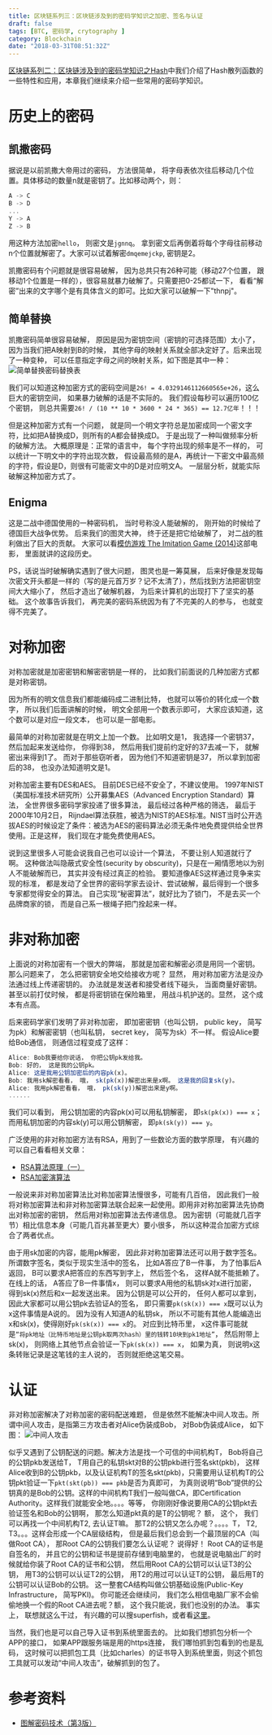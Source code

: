 ```yaml
---
title: 区块链系列三：区块链涉及到的密码学知识之加密、签名与认证
draft: false
tags: [BTC, 密码学, crytography ]
category: Blockchain
date: "2018-03-31T08:51:32Z"
---
```


[区块链系列二：区块链涉及到的密码学知识之Hash](https://magicly.me/blockchain-crytography-hash/)中我们介绍了Hash散列函数的一些特性和应用，本章我们继续来介绍一些常用的密码学知识。

<!-- more -->

# 历史上的密码
## 凯撒密码
据说是以前凯撒大帝用过的密码， 方法很简单， 将字母表依次往后移动几个位置。具体移动的数量n就是密钥了。比如移动两个，则：
```js
A -> C
B -> D
...
Y -> A
Z -> B
```
用这种方法加密`hello`， 则密文是`jgnnq`。 拿到密文后再倒着将每个字母往前移动n个位置就解密了。大家可以试着解密`dmqemejckp`, 密钥是2。

凯撒密码有个问题就是很容易破解， 因为总共只有26种可能（移动27个位置， 跟移动1个位置是一样的），很容易就暴力破解了。只需要把0-25都试一下， 看看“解密”出来的文字哪个是有具体含义的即可。比如大家可以破解一下"thnpj"。
## 简单替换
凯撒密码简单很容易破解， 原因是因为密钥空间（密钥的可选择范围）太小了， 因为当我们把A映射到B的时候， 其他字母的映射关系就全部决定好了。后来出现了一种变种， 可以任意指定字母之间的映射关系，如下图是其中一种：
![简单替换密码替换表](/blogimgs/blockchain/simple-replace.png)

我们可以知道这种加密方式的密码空间是`26! = 4.0329146112660565e+26`，这么巨大的密钥空间， 如果暴力破解的话是不实际的。 我们假设每秒可以遍历100亿个密钥， 则总共需要`26! / (10 ** 10 * 3600 * 24 * 365) == 12.7亿年`！！！

但是这种加密方式有一个问题， 就是同一个明文字符总是加密成同一个密文字符，比如把A替换成D，则所有的A都会替换成D。 于是出现了一种叫做频率分析的破解方法。 大概原理是：正常的语言中， 每个字符出现的频率是不一样的， 可以统计一下明文中的字符出现次数， 假设最高频的是A，再统计一下密文中最高频的字符，假设是D，则很有可能密文中的D是对应明文A。 一层层分析，就能实际破解这种加密方式了。
## Enigma
这是二战中德国使用的一种密码机， 当时号称没人能破解的， 刚开始的时候给了德国巨大战争优势。 后来我们的图灵大神， 终于还是把它给破解了， 对二战的胜利做出了巨大的贡献。 大家可以看[模仿游戏 The Imitation Game (2014)](https://movie.douban.com/subject/10463953/)这部电影， 里面就讲的这段历史。

PS，话说当时破解确实遇到了很大问题， 图灵也是一筹莫展， 后来好像是发现每次密文开头都是一样的（写的是元首万岁？记不太清了），然后找到方法把密钥空间大大缩小了， 然后才造出了破解机器， 为后来计算机的出现打下了坚实的基础。 这个故事告诉我们， 再完美的密码系统因为有了不完美的人的参与， 也就变得不完美了。

# 对称加密
对称加密就是加密密钥和解密密钥是一样的， 比如我们前面说的几种加密方式都是对称密钥。

因为所有的明文信息我们都能编码成二进制比特， 也就可以等价的转化成一个数字， 所以我们后面讲解的时候， 明文全部用一个数表示即可， 大家应该知道，这个数可以是对应一段文本， 也可以是一部电影。

最简单的对称加密就是在明文上加一个数。 比如明文是1， 我选择一个密钥37， 然后加起来发送给你， 你得到38， 然后用我们提前约定好的37去减一下， 就解密出来得到1了。 而对于那些窃听者， 因为他们不知道密钥是37， 所以拿到加密后的38， 也没办法知道明文是1。

对称加密主要有DES和AES。 目前DES已经不安全了，不建议使用。 1997年NIST（美国标准技术研究所）公开募集AES（Advanced Encryption Standard）算法， 全世界很多密码学家投递了很多算法， 最后经过各种严格的筛选， 最后于2000年10月2日， Rijndael算法获胜，被选为NIST的AES标准。NIST当时公开选拔AES的时候设定了条件：被选为AES的密码算法必须无条件地免费提供给全世界使用。正是这样， 我们现在才能免费使用AES。

说到这里很多人可能会说我自己也可以设计一个算法， 不要让别人知道就行了啊。 这种做法叫隐蔽式安全性(security by obscurity)，只是在一厢情愿地以为别人不能破解而已， 其实并没有经过真正的检验。 要知道像AES这样通过竞争来实现的标准， 都是发动了全世界的密码学家去设计、尝试破解，最后得到一个很多专家都觉得安全的算法。 自己实现“秘密算法”，就好比为了锁门， 不是去买一个品牌商家的锁， 而是自己系一根绳子把门拴起来一样。

# 非对称加密
上面说的对称加密有一个很大的弊端， 那就是加密和解密必须是用同一个密钥。 那么问题来了， 怎么把密钥安全地交给接收方呢？ 显然， 用对称加密方法是没办法通过线上传递密钥的。 办法就是发送者和接受者线下碰头， 当面商量好密钥。甚至以前打仗时候， 都是将密钥锁在保险箱里， 用战斗机护送的。显然， 这个成本有点高。

后来密码学家们发明了非对称加密， 即加密密钥（也叫公钥， public key， 简写为pk）和解密密钥（也叫私钥， secret key， 简写为sk）不一样。 假设Alice要给Bob通信， 则通信过程变成了这样：
```js
Alice: Bob我要给你说话， 你把公钥pk发给我。
Bob: 好的， 这是我的公钥pk。
Alice: 这是我用公钥加密后的内容pk(x)。
Bob: 我用sk解密看看， 哦， sk(pk(x))解密出来是x啊。 这是我的回复sk(y)。
Alice: 我用pk解密看看， 哦， pk(sk(y))解密出来是y啊。
......
```
我们可以看到， 用公钥加密的内容pk(x)可以用私钥解密， 即`sk(pk(x)) === x`；而用私钥加密的内容sk(y)可以用公钥解密， 即`pk(sk(y)) === y`。

广泛使用的非对称加密方法有RSA，用到了一些数论方面的数学原理， 有兴趣的可以自己看看相关文章：
* [RSA算法原理（一）](http://www.ruanyifeng.com/blog/2013/06/rsa_algorithm_part_one.html)
* [RSA加密演算法](https://zh.wikipedia.org/wiki/RSA%E5%8A%A0%E5%AF%86%E6%BC%94%E7%AE%97%E6%B3%95)

一般说来非对称加密算法比对称加密算法慢很多，可能有几百倍， 因此我们一般将对称加密算法和非对称加密算法联合起来一起使用。即用非对称加密算法先协商出对称加密的密钥， 然后用对称加密算法去传递信息。 因为密钥（可能就几百字节）相比信息本身（可能几百兆甚至更大）要小很多， 所以这种混合加密方式综合了两者优点。

由于用sk加密的内容，能用pk解密， 因此非对称加密算法还可以用于数字签名。 所谓数字签名，类似于现实生活中的签名， 比如A答应了B一件事， 为了怕事后A返回， B可以要求A把答应的东西写到字上， 然后签个名， 这样A就不能抵赖了。 在线上的话， A答应了B一件事情x， 则可以要求A用他的私钥sk对x进行加密， 得到sk(x)然后和x一起发送出来。 因为公钥是可以公开的， 任何人都可以拿到， 因此大家都可以用公钥pk去验证A的签名， 即只需要`pk(sk(x)) === x`既可以认为x这件事情是A说的。 因为没有人知道A的私钥sk， 所以不可能有其他人能编造出x和sk(x)，使得刚好`pk(sk(x)) === x`的。 对应到比特币里， x这件事可能就是`“将pk地址（比特币地址是公钥pk取两次hash）里的钱转10块到pk1地址”`， 然后附带上sk(x)， 则网络上其他节点会验证一下`pk(sk(x)) === x`， 如果为真， 则说明x这条转账记录是这笔钱的主人说的， 否则就拒绝这笔交易。


# 认证
非对称加密解决了对称加密的密码配送难题， 但是依然不能解决中间人攻击。所谓中间人攻击，是指第三方攻击者对Alice伪装成Bob， 对Bob伪装成Alice， 如下图：
![中间人攻击](/blogimgs/blockchain/middleman-attack.png)

似乎又遇到了公钥配送的问题。解决方法是找一个可信的中间机构T， Bob将自己的公钥pkb发送给T， T用自己的私钥skt对B的公钥pkb进行签名skt(pkb)， 这样Alice收到B的公钥pkb，以及认证机构T的签名skt(pkb)，只需要用认证机构T的公钥pkt验证一下`pkt(skt(pb)) === pkb`是否为真即可， 为真则说明“Bob”提供的公钥真的是Bob的公钥。这样的中间机构T我们一般叫做CA，即Certification Authority。这样我们就能安全地。。。。等等， 你刚刚好像说要用CA的公钥pkt去验证签名和Bob的公钥啊， 那怎么知道pkt真的是T的公钥呢？ 额， 这个， 我们可以再找一个中间机构T2, 去认证T嘛。   那T2的公钥又怎么办呢？。。。。T， T2, T3。。。这样会形成一个CA层级结构， 但是最后我们总会到一个最顶层的CA（叫做Root CA）， 那Root CA的公钥我们要怎么认证呢？ 说得好！ Root CA的证书是自签名的， 并且它的公钥和证书是提前存储到电脑里的， 也就是说电脑出厂的时候就给你装了Root CA的证书和公钥， 然后用Root CA的公钥可以认证T3的公钥， 用T3的公钥可以认证T2的公钥， 用T2的用过可以认证T的公钥， 最后用T的公钥可以认证Bob的公钥。 这一整套CA结构叫做公钥基础设施(Public-Key Infrastructure， 简写PKI)。 你可能还会继续问， 我们怎么相信电脑厂家不会偷偷地换一个假的Root CA进去呢？额， 这个我只能说，我们也没别的办法。 事实上， 联想就这么干过， 有兴趣的可以搜superfish，或者看[这里](http://tech.sina.com.cn/z/superfish/)。 

当然，我们也是可以自己导入证书到系统里面去的。 比如我们想抓包分析一个APP的接口， 如果APP跟服务端是用的https连接， 我们哪怕抓到包看到的也是乱码， 这时候可以把抓包工具（比如charles）的证书导入到系统里面，则这个抓包工具就可以发动“中间人攻击”，破解抓到的包了。

# 参考资料
* [图解密码技术（第3版）](https://book.douban.com/subject/26822106/)